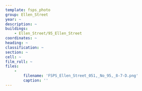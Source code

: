 ```yaml
---
template: fsps_photo
group: Ellen_Street
year: ~
description: ~
buildings:
    - Ellen_Street/95_Ellen_Street
coordinates: ~
heading: ~
classification: ~
section: ~
cell: ~
film_roll: ~
files:
    -
        filename: 'FSPS_Ellen_Street_051,_No_95,_8-7-D.png'
        caption: ''
---
```

